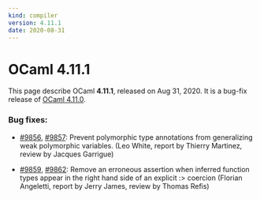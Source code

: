 ```yaml
---
kind: compiler
version: 4.11.1
date: 2020-08-31
---
```


# OCaml 4.11.1

This page describe OCaml **4.11.1**, released on Aug 31, 2020.  It is
a bug-fix release of [OCaml 4.11.0](/releases/4.11.0).

### Bug fixes:

- [#9856](https://github.com/ocaml/ocaml/issues/9856), [#9857](https://github.com/ocaml/ocaml/issues/9857): Prevent polymorphic type annotations from generalizing
  weak polymorphic variables.
  (Leo White, report by Thierry Martinez, review by Jacques Garrigue)

- [#9859](https://github.com/ocaml/ocaml/issues/9859), [#9862](https://github.com/ocaml/ocaml/issues/9862): Remove an erroneous assertion when inferred function types
  appear in the right hand side of an explicit :> coercion
  (Florian Angeletti, report by Jerry James, review by Thomas Refis)
